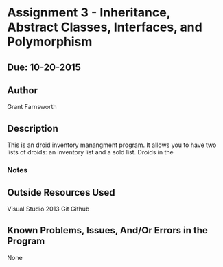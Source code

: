 # Assignment 3 - Inheritance, Abstract Classes, Interfaces, and Polymorphism
## Due: 10-20-2015

## Author

Grant Farnsworth

## Description
This is an droid inventory manangment program. It allows you to have two lists of droids: an inventory list
and a sold list. Droids in the 

### Notes



## Outside Resources Used

Visual Studio 2013
Git
Github

## Known Problems, Issues, And/Or Errors in the Program
None